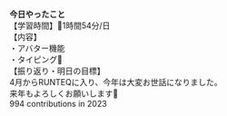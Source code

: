 **今日やったこと**<br>
【学習時間】1時間54分/日<br>
【内容】<br>
・アバター機能<br>
・タイピング🍦<br>
【振り返り・明日の目標】<br>
4月からRUNTEQに入り、今年は大変お世話になりました。<br>
来年もよろしくお願いします🌅<br>
994 contributions in 2023
